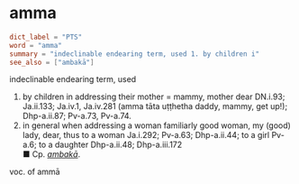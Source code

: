 # amma

``` toml
dict_label = "PTS"
word = "amma"
summary = "indeclinable endearing term, used 1. by children i"
see_also = ["ambakā"]
```

indeclinable endearing term, used

1. by children in addressing their mother = mammy, mother dear DN.i.93; Ja.ii.133; Ja.iv.1, Ja.iv.281 (amma tāta uṭṭhetha daddy, mammy, get up!); Dhp\-a.ii.87; Pv\-a.73, Pv\-a.74.
2. in general when addressing a woman familiarly good woman, my (good) lady, dear, thus to a woman Ja.i.292; Pv\-a.63; Dhp\-a.ii.44; to a girl Pv\-a.6; to a daughter Dhp\-a.ii.48; Dhp\-a.iii.172  
   ■ Cp. *[ambakā](ambakā.md)*.

voc. of ammā

